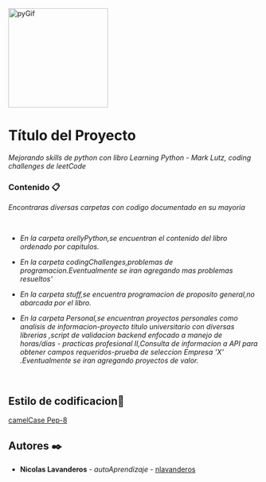 <div align='left' > <img src="https://images.squarespace-cdn.com/content/v1/5769fc401b631bab1addb2ab/1541580611624-TE64QGKRJG8SWAIUS7NS/ke17ZwdGBToddI8pDm48kPoswlzjSVMM-SxOp7CV59BZw-zPPgdn4jUwVcJE1ZvWQUxwkmyExglNqGp0IvTJZamWLI2zvYWH8K3-s_4yszcp2ryTI0HqTOaaUohrI8PI6FXy8c9PWtBlqAVlUS5izpdcIXDZqDYvprRqZ29Pw0o/coding-freak.gif" height=200px alt="pyGif" ></div>


# Título del Proyecto

_Mejorando skills de python con libro Learning Python - Mark Lutz, coding challenges de leetCode_


### Contenido 📋


_Encontraras diversas carpetas con codigo documentado en su mayoria_

<br>

* _En la carpeta orellyPython,se encuentran el contenido del libro ordenado por capitulos._
* _En la carpeta codingChallenges,problemas de programacion.Eventualmente se iran agregando mas problemas resueltos'_

* _En la carpeta stuff,se encuentra programacion de proposito general,no abarcada por el libro._

* _En la carpeta Personal,se encuentran proyectos personales como analisis de informacion-proyecto titulo universitario con diversas librerias ,script de validacion backend enfocado a manejo de horas/dias - practicas profesional II,Consulta de informacion a API para obtener campos requeridos-prueba de seleccion Empresa 'X' .Eventualmente se iran agregando proyectos de valor._
<br>

## Estilo de codificacion📌

[camelCase Pep-8](https://www.python.org/dev/peps/pep-0008/)

## Autores ✒️

* **Nicolas Lavanderos** - *autoAprendizaje* - [nlavanderos](https://github.com/nlavanderos)
